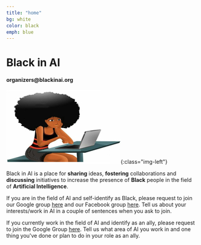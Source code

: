 ```yaml
---
title: "home"
bg: white
color: black
emph: blue
---
```


# Black in AI 

#### __organizers@blackinai.org__

![Black-in-ai](img/black-in-ai.jpeg){:class="img-left"}



Black in AI is a place for __sharing__ ideas, __fostering__ collaborations and __discussing__ initiatives to increase the presence of __Black__ people in the field of __Artificial Intelligence__. 

If you are in the field of AI and self-identify as Black, please request to join our Google group [here](https://groups.google.com/forum/#!forum/black-in-ai) and our Facebook group [here](https://www.facebook.com/groups/250631148730672/?ref=bookmarks). Tell us about your interests/work in AI in a couple of sentences when you ask to join. 

If you currently work in the field of AI and identify as an ally, please request to join the Google Group [here](https://groups.google.com/forum/#!forum/black-in-ai). Tell us what area of AI you work in and one thing you've done or plan to do in your role as an ally.